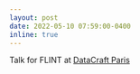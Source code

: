 ```yaml
---
layout: post
date: 2022-05-10 07:59:00-0400
inline: true
---
```


Talk for FLINT at [DataCraft Paris](https://datacraft.paris/)
